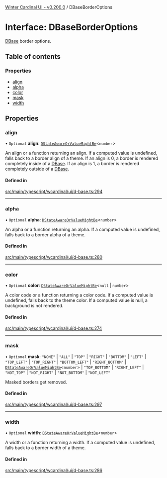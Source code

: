 [Winter Cardinal UI - v0.200.0](../index.md) / DBaseBorderOptions

# Interface: DBaseBorderOptions

[DBase](../classes/DBase.md) border options.

## Table of contents

### Properties

- [align](DBaseBorderOptions.md#align)
- [alpha](DBaseBorderOptions.md#alpha)
- [color](DBaseBorderOptions.md#color)
- [mask](DBaseBorderOptions.md#mask)
- [width](DBaseBorderOptions.md#width)

## Properties

### align

• `Optional` **align**: [`DStateAwareOrValueMightBe`](../index.md#dstateawareorvaluemightbe)<`number`\>

An align or a function returning an align.
If a computed value is undefined, falls back to a border align of a theme.
If an align is 0, a border is rendered completely inside of a [DBase](../classes/DBase.md).
If an align is 1, a border is rendered completely outside of a [DBase](../classes/DBase.md).

#### Defined in

[src/main/typescript/wcardinal/ui/d-base.ts:294](https://github.com/winter-cardinal/winter-cardinal-ui/blob/v0.200.0/src/main/typescript/wcardinal/ui/d-base.ts#L294)

___

### alpha

• `Optional` **alpha**: [`DStateAwareOrValueMightBe`](../index.md#dstateawareorvaluemightbe)<`number`\>

An alpha or a function returning an alpha.
If a computed value is undefined, falls back to a border alpha of a theme.

#### Defined in

[src/main/typescript/wcardinal/ui/d-base.ts:280](https://github.com/winter-cardinal/winter-cardinal-ui/blob/v0.200.0/src/main/typescript/wcardinal/ui/d-base.ts#L280)

___

### color

• `Optional` **color**: [`DStateAwareOrValueMightBe`](../index.md#dstateawareorvaluemightbe)<``null`` \| `number`\>

A color code or a function returning a color code.
If a computed value is undefined, falls back to the theme color.
If a computed value is null, a background is not rendered.

#### Defined in

[src/main/typescript/wcardinal/ui/d-base.ts:274](https://github.com/winter-cardinal/winter-cardinal-ui/blob/v0.200.0/src/main/typescript/wcardinal/ui/d-base.ts#L274)

___

### mask

• `Optional` **mask**: ``"NONE"`` \| ``"ALL"`` \| ``"TOP"`` \| ``"RIGHT"`` \| ``"BOTTOM"`` \| ``"LEFT"`` \| ``"TOP_LEFT"`` \| ``"TOP_RIGHT"`` \| ``"BOTTOM_LEFT"`` \| ``"RIGHT_BOTTOM"`` \| [`DStateAwareOrValueMightBe`](../index.md#dstateawareorvaluemightbe)<`number`\> \| ``"TOP_BOTTOM"`` \| ``"RIGHT_LEFT"`` \| ``"NOT_TOP"`` \| ``"NOT_RIGHT"`` \| ``"NOT_BOTTOM"`` \| ``"NOT_LEFT"``

Masked borders get removed.

#### Defined in

[src/main/typescript/wcardinal/ui/d-base.ts:297](https://github.com/winter-cardinal/winter-cardinal-ui/blob/v0.200.0/src/main/typescript/wcardinal/ui/d-base.ts#L297)

___

### width

• `Optional` **width**: [`DStateAwareOrValueMightBe`](../index.md#dstateawareorvaluemightbe)<`number`\>

A width or a function returning a width.
If a computed value is undefined, falls back to a border width of a theme.

#### Defined in

[src/main/typescript/wcardinal/ui/d-base.ts:286](https://github.com/winter-cardinal/winter-cardinal-ui/blob/v0.200.0/src/main/typescript/wcardinal/ui/d-base.ts#L286)
